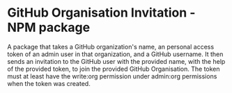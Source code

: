 # GitHub Organisation Invitation - NPM package

A package that takes a GitHub organization's name, an personal access token of an admin user in that organization, and a GitHub username. It then sends an invitation to the GitHub user with the provided name, with the help of the provided token, to join the provided GitHub Organisation. The token must at least have the write:org permission under admin:org permissions when the token was created.